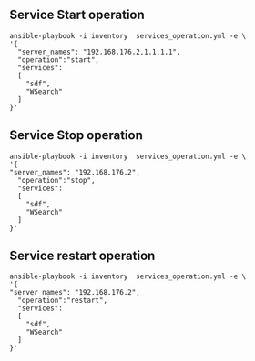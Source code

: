 ## Service Start operation
```shell
ansible-playbook -i inventory  services_operation.yml -e \
'{
  "server_names": "192.168.176.2,1.1.1.1",
  "operation":"start",
  "services": 
  [
    "sdf",
    "WSearch"
  ]
}'
```

## Service Stop operation
```shell
ansible-playbook -i inventory  services_operation.yml -e \
'{
"server_names": "192.168.176.2",
  "operation":"stop",
  "services": 
  [
    "sdf",
    "WSearch"
  ]
}'
```

## Service restart operation
```shell
ansible-playbook -i inventory  services_operation.yml -e \
'{
"server_names": "192.168.176.2",
  "operation":"restart",
  "services": 
  [
    "sdf",
    "WSearch"
  ]
}'
```